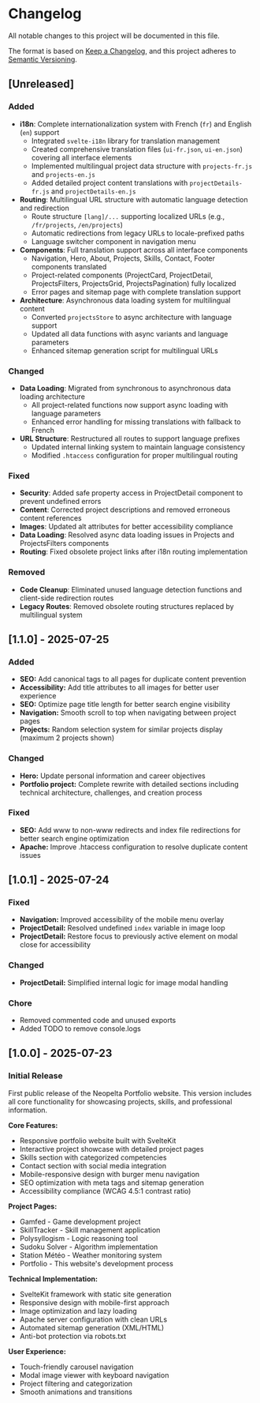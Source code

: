 # Changelog

All notable changes to this project will be documented in this file.

The format is based on [Keep a Changelog](https://keepachangelog.com/en/1.0.0/),
and this project adheres to [Semantic Versioning](https://semver.org/spec/v2.0.0.html).

## [Unreleased]

### Added
- **i18n**: Complete internationalization system with French (`fr`) and English (`en`) support
  - Integrated `svelte-i18n` library for translation management
  - Created comprehensive translation files (`ui-fr.json`, `ui-en.json`) covering all interface elements
  - Implemented multilingual project data structure with `projects-fr.js` and `projects-en.js`
  - Added detailed project content translations with `projectDetails-fr.js` and `projectDetails-en.js`
- **Routing**: Multilingual URL structure with automatic language detection and redirection
  - Route structure `[lang]/...` supporting localized URLs (e.g., `/fr/projects`, `/en/projects`)
  - Automatic redirections from legacy URLs to locale-prefixed paths
  - Language switcher component in navigation menu
- **Components**: Full translation support across all interface components
  - Navigation, Hero, About, Projects, Skills, Contact, Footer components translated
  - Project-related components (ProjectCard, ProjectDetail, ProjectsFilters, ProjectsGrid, ProjectsPagination) fully localized
  - Error pages and sitemap page with complete translation support
- **Architecture**: Asynchronous data loading system for multilingual content
  - Converted `projectsStore` to async architecture with language support
  - Updated all data functions with async variants and language parameters
  - Enhanced sitemap generation script for multilingual URLs

### Changed
- **Data Loading**: Migrated from synchronous to asynchronous data loading architecture
  - All project-related functions now support async loading with language parameters
  - Enhanced error handling for missing translations with fallback to French
- **URL Structure**: Restructured all routes to support language prefixes
  - Updated internal linking system to maintain language consistency
  - Modified `.htaccess` configuration for proper multilingual routing

### Fixed
- **Security**: Added safe property access in ProjectDetail component to prevent undefined errors
- **Content**: Corrected project descriptions and removed erroneous content references
- **Images**: Updated alt attributes for better accessibility compliance
- **Data Loading**: Resolved async data loading issues in Projects and ProjectsFilters components
- **Routing**: Fixed obsolete project links after i18n routing implementation

### Removed
- **Code Cleanup**: Eliminated unused language detection functions and client-side redirection routes
- **Legacy Routes**: Removed obsolete routing structures replaced by multilingual system

## [1.1.0] - 2025-07-25

### Added
- **SEO:** Add canonical tags to all pages for duplicate content prevention
- **Accessibility:** Add title attributes to all images for better user experience
- **SEO:** Optimize page title length for better search engine visibility
- **Navigation:** Smooth scroll to top when navigating between project pages
- **Projects:** Random selection system for similar projects display (maximum 2 projects shown)

### Changed
- **Hero:** Update personal information and career objectives
- **Portfolio project:** Complete rewrite with detailed sections including technical architecture, challenges, and creation process

### Fixed
- **SEO:** Add www to non-www redirects and index file redirections for better search engine optimization
- **Apache:** Improve .htaccess configuration to resolve duplicate content issues

## [1.0.1] - 2025-07-24

### Fixed
- **Navigation:** Improved accessibility of the mobile menu overlay
- **ProjectDetail:** Resolved undefined `index` variable in image loop
- **ProjectDetail:** Restore focus to previously active element on modal close for accessibility

### Changed
- **ProjectDetail:** Simplified internal logic for image modal handling

### Chore
- Removed commented code and unused exports
- Added TODO to remove console.logs

## [1.0.0] - 2025-07-23

### Initial Release

First public release of the Neopelta Portfolio website. This version includes all core functionality for showcasing projects, skills, and professional information.

**Core Features:**
- Responsive portfolio website built with SvelteKit
- Interactive project showcase with detailed project pages
- Skills section with categorized competencies  
- Contact section with social media integration
- Mobile-responsive design with burger menu navigation
- SEO optimization with meta tags and sitemap generation
- Accessibility compliance (WCAG 4.5:1 contrast ratio)

**Project Pages:**
- Gamfed - Game development project
- SkillTracker - Skill management application
- Polysyllogism - Logic reasoning tool
- Sudoku Solver - Algorithm implementation
- Station Météo - Weather monitoring system
- Portfolio - This website's development process

**Technical Implementation:**
- SvelteKit framework with static site generation
- Responsive design with mobile-first approach
- Image optimization and lazy loading
- Apache server configuration with clean URLs
- Automated sitemap generation (XML/HTML)
- Anti-bot protection via robots.txt

**User Experience:**
- Touch-friendly carousel navigation
- Modal image viewer with keyboard navigation
- Project filtering and categorization
- Smooth animations and transitions